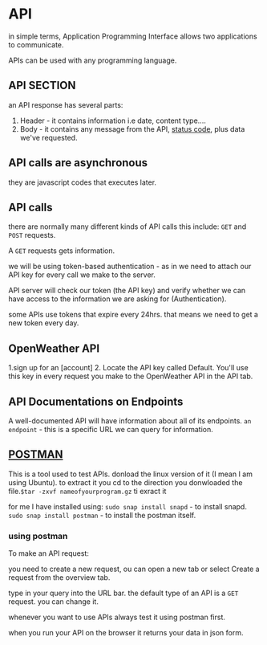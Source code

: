 # API

in simple terms, Application  Programming Interface allows two applications to communicate.

APIs can be used with any programming language.

## API SECTION

an API response has several parts:

1. Header - it contains information i.e date, content type....
2. Body - it contains any message from the API, [status code](https://en.wikipedia.org/wiki/List_of_HTTP_status_codes), plus data we've requested.

## API calls are asynchronous

they are javascript codes that executes later.

## API calls

there are normally many different kinds of API calls
this include: `GET` and `POST` requests.

A `GET` requests gets information.

we will be using token-based authentication - as in we need to attach our API key for every call we make to the server.

API server will check our token (the API key) and verify whether we can have access to the information we are asking for (Authentication).

some APIs use tokens that expire every 24hrs. that means we need to get a new token every day.

## OpenWeather API

1.sign up for an [account]
2. Locate the API key called Default. You'll use this key in every request you make to the OpenWeather API in the API tab.

## API Documentations on Endpoints

A well-documented API will have information about all of its endpoints.
`an endpoint` - this is a specific URL we can query for information.

## [POSTMAN](https://www.postman.com/downloads/)

This is a tool used to test APIs.
donload the linux version of it (I mean I am using Ubuntu).
to extract it you  cd to the direction you donwloaded the file.`$tar -zxvf nameofyourprogram.gz` ti exract it

for me I have installed using:
`sudo snap install snapd` - to install snapd.
`sudo snap install postman` - to install the postman itself.

### using postman

To make an API request:

you need to create a new request, ou can open a new tab or select Create a request from the overview tab.

type in your query into the URL bar.
the default type of an API is a `GET` request. you can change it.

whenever you want to use APIs always test it using postman first.

when you run your API on the browser it returns your data in json form.
